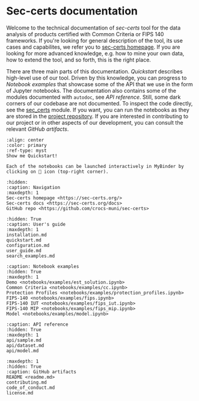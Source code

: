 # Sec-certs documentation

Welcome to the technical documentation of *sec-certs* tool for the data analysis of products certified with Common Criteria or FIPS 140 frameworks. If you're looking for general description of the tool, its use cases and capabilites, we refer you to [sec-certs homepage](https://sec-certs.org/). If you are looking for more advanced knowledge, e.g. how to mine your own data, how to extend the tool, and so forth, this is the right place.

There are three main parts of this documentation. *Quickstart* describes high-level use of our tool. Driven by this knowledge, you can progress to *Notebook examples* that showcase some of the API that we use in the form of Jupyter notebooks. The documentation also contains some of the modules documented with `autodoc`, see *API reference*. Still, some dark corners of our codebase are not documented. To inspect the code directly, see the [sec_certs](https://github.com/crocs-muni/sec-certs/tree/main/src/sec_certs) module. If you want, you can run the notebooks as they are stored in the [project repository](https://github.com/crocs-muni/sec-certs/tree/main/notebooks). If you are interested in contributing to our project or in other aspects of our development, you can consult the relevant *GitHub artifacts*.

```{button-ref} quickstart
:align: center
:color: primary
:ref-type: myst
Show me Quickstart!
```

```{admonition} Launch notebooks in MyBinder
Each of the notebooks can be launched interactively in MyBinder by clicking on 🚀 icon (top-right corner).
```

```{toctree}
:hidden:
:caption: Navigation
:maxdepth: 1
Sec-certs homepage <https://sec-certs.org/>
Sec-certs docs <https://sec-certs.org/docs>
GitHub repo <https://github.com/crocs-muni/sec-certs>
```

```{toctree}
:hidden: True
:caption: User's guide
:maxdepth: 1
installation.md
quickstart.md
configuration.md
user_guide.md
search_examples.md
```

```{toctree}
:caption: Notebook examples
:hidden: True
:maxdepth: 1
Demo <notebooks/examples/est_solution.ipynb>
Common Criteria <notebooks/examples/cc.ipynb>
Protection Profiles <notebooks/examples/protection_profiles.ipynb>
FIPS-140 <notebooks/examples/fips.ipynb>
FIPS-140 IUT <notebooks/examples/fips_iut.ipynb>
FIPS-140 MIP <notebooks/examples/fips_mip.ipynb>
Model <notebooks/examples/model.ipynb>
```

```{toctree}
:caption: API reference
:hidden: True
:maxdepth: 1
api/sample.md
api/dataset.md
api/model.md
```

```{toctree}
:maxdepth: 1
:hidden: True
:caption: GitHub artifacts
README <readme.md>
contributing.md
code_of_conduct.md
license.md
```
